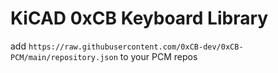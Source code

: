 # KiCAD 0xCB Keyboard Library

add `https://raw.githubusercontent.com/0xCB-dev/0xCB-PCM/main/repository.json` to your PCM repos
